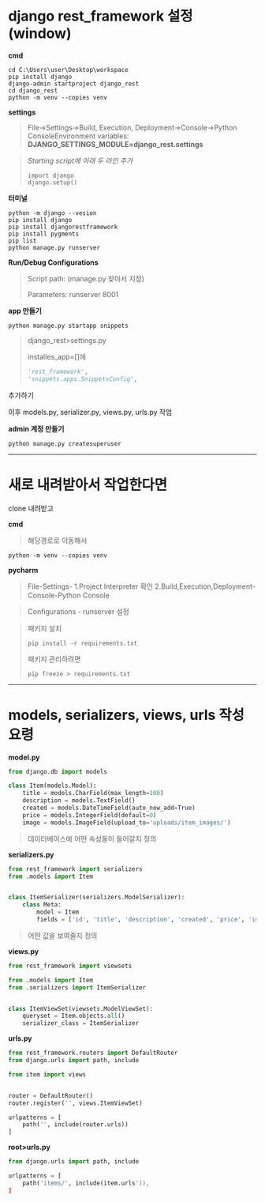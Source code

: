 # django rest_framework 설정 (window)

**cmd**

```
cd C:\Users\user\Desktop\workspace
pip install django
django-admin startproject django_rest
cd django_rest
python -m venv --copies venv
```



**settings**

> File->Settings->Build, Execution, Deployment->Console->Python ConsoleEnvironment variables: **DJANGO_SETTINGS_MODULE=django_rest.settings**

> *Starting script에 아래 두 라인 추가*
>
> ```
> import django
> django.setup()
> ```



**터미널**

```
python -m django --vesion
pip install django
pip install djangorestframework
pip install pygments
pip list
python manage.py runserver
```



**Run/Debug Configurations**

> Script path: (manage.py 찾아서 지정)
>
> Parameters: runserver 8001



**app 만들기**

```
python manage.py startapp snippets
```

> django_rest>settings.py
>
> installes_app=[]에
>
> ```python
> 'rest_framework',
> 'snippets.apps.SnippetsConfig',
> ```

추가하기



이후 models.py, serializer.py, views.py, urls.py 작업



**admin 계정 만들기**

```
python manage.py createsuperuser
```



---

# 새로 내려받아서 작업한다면

clone 내려받고

**cmd**

> 해당경로로 이동해서

```
python -m venv --copies venv
```



**pycharm**

> File-Settings- 1.Project Interpreter 확인
>                         2.Build,Execution,Deployment-Console-Python Console

> Configurations - runserver 설정

> 패키지 설치
>
> ```
> pip install -r requirements.txt
> ```
>
> 패키지 관리하려면
>
> ```
> pip freeze > requirements.txt
> ```



***

# models, serializers, views, urls 작성요령

**model.py**

```python
from django.db import models

class Item(models.Model):
    title = models.CharField(max_length=100)
    description = models.TextField()
    created = models.DateTimeField(auto_now_add=True)
    price = models.IntegerField(default=0)
    image = models.ImageField(upload_to='uploads/item_images/')
```

> 데이터베이스에 어떤 속성들이 들어갈지 정의

**serializers.py**

```python
from rest_framework import serializers
from .models import Item


class ItemSerializer(serializers.ModelSerializer):
    class Meta:
        model = Item
        fields = ['id', 'title', 'description', 'created', 'price', 'image']
```

> 어떤 값을 보여줄지 정의

**views.py**

```python
from rest_framework import viewsets

from .models import Item
from .serializers import ItemSerializer


class ItemViewSet(viewsets.ModelViewSet):
    queryset = Item.objects.all()
    serializer_class = ItemSerializer
```

> 

**urls.py**

```python
from rest_framework.routers import DefaultRouter
from django.urls import path, include

from item import views


router = DefaultRouter()
router.register('', views.ItemViewSet)

urlpatterns = [
    path('', include(router.urls))
]
```

**root>urls.py**

```python
from django.urls import path, include

urlpatterns = [
    path('items/', include(item.urls')),
]
```